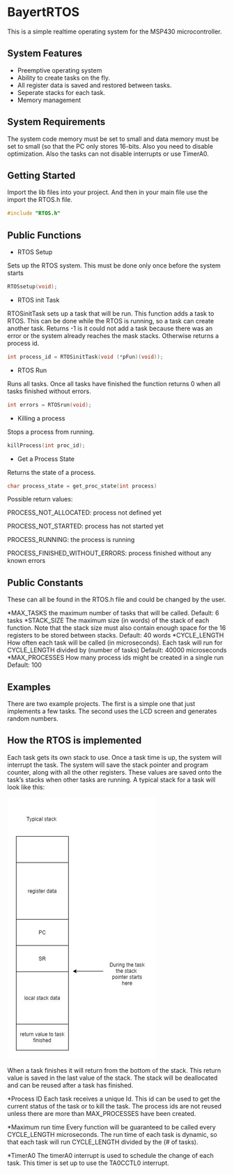 # BayertRTOS
This is a simple realtime operating system for the MSP430 microcontroller. 

## System Features
 * Preemptive operating system
 * Ability to create tasks on the fly.
 * All register data is saved and restored between tasks.
 * Seperate stacks for each task.
 * Memory management
 
## System Requirements 
The system code memory must be set to small and data memory must be set to small (so that the PC only stores 16-bits. Also you need to disable optimization. Also the tasks can not disable interrupts or use TimerA0.


## Getting Started
 Import the lib files into your project. And then in your main file use the import the RTOS.h file.
 ```c
 #include "RTOS.h"
 ```

## Public Functions

 * RTOS Setup

Sets up the RTOS system. This must be done only once before the system starts

```c
RTOSsetup(void);
```

 * RTOS init Task
 
RTOSinitTask sets up a task that will be run. This function adds a task to RTOS. This can be done while the RTOS is running, so a task can create another task. Returns -1 is it could not add a task because there was an error or the system already reaches the mask stacks. Otherwise returns a process id.

 ```c
 int process_id = RTOSinitTask(void (*pFun)(void));
 ```
 
 * RTOS Run

Runs all tasks. Once all tasks have finished the function returns 0 when all tasks finished without errors. 

```c
int errors = RTOSrun(void);
```

 * Killing a process 

Stops a process from running.

```c
killProcess(int proc_id);
```

 * Get a Process State

Returns the state of a process.

```c
char process_state = get_proc_state(int process)
```

Possible return values:

PROCESS_NOT_ALLOCATED: process not defined yet

PROCESS_NOT_STARTED: process has not started yet

PROCESS_RUNNING: the process is running

PROCESS_FINISHED_WITHOUT_ERRORS: process finished without any known errors

## Public Constants
These can all be found in the RTOS.h file and could be changed by the user.

*MAX_TASKS
the maximum number of tasks that will be called.
Default: 6 tasks
*STACK_SIZE
The maximum size (in words) of the stack of each function.
Note that the stack size must also contain enough space for the 16 registers to be stored between stacks.
Default: 40 words
*CYCLE_LENGTH
How often each task will be called (in microseconds).
Each task will run for CYCLE_LENGTH divided by (number of tasks)
Default: 40000 microseconds
*MAX_PROCESSES
How many process ids might be created in a single run
Default: 100


## Examples

There are two example projects. The first is a simple one that just implements a few tasks. The second uses the LCD screen and generates random numbers.

## How the RTOS is implemented 


Each task gets its own stack to use. Once a task time is up, the system will interrupt the task. The system will save the stack pointer and program counter, along with all the other registers. These values are saved onto the task’s stacks when other tasks are running. A typical stack for a task will look like this:

![Image of a Typical Stack](./doc/TypicalStack.jpg)

When a task finishes it will return from the bottom of the stack. This return value is saved in the last value of the stack. The stack will be deallocated and can be reused after a task has finished.

*Process ID
Each task receives a unique Id. This id can be used to get the current status of the task or to kill the task. The process ids are not reused unless there are more than MAX_PROCESSES have been created.

*Maximum run time
Every function will be guaranteed to be called every CYCLE_LENGTH microseconds. The run time of each task is dynamic, so that each task will run CYCLE_LENGTH divided by the (# of tasks). 

*TimerA0
The timerA0 interrupt is used to schedule the change of each task. This timer is set up to use the TA0CCTL0 interrupt.


